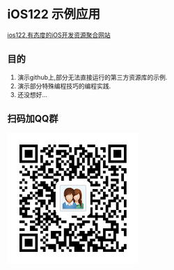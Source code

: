 # iOS122 示例应用

[ios122,有态度的iOS开发资源聚合网站](http://www.ios122.com)

## 目的

1. 演示github上,部分无法直接运行的第三方资源库的示例.
2. 演示部分特殊编程技巧的编程实践.
3. 还没想好...

## 扫码加QQ群

![qq](1443002712802.png)